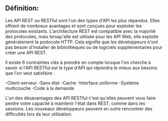 ## Définition:

Les API REST ou RESTful sont l'un des types d'API les plus répandus. 
Elles offrent de nombreux avantages et sont conçues pour exploiter 
les protocoles existants. L'architecture REST est compatible avec la majorité des protocoles,
mais lorsqu'elle est utilisée
pour les API Web, elle exploite généralement le protocole HTTP.
Cela signifie que les développeurs n'ont pas besoin d'installer de bibliothèques ou de logiciels supplémentaires pour créer une API REST.


Il existe 6 contraintes clés à prendre en compte lorsque l'on cherche à savoir si l'API RESTful est le type d'API qui répondra le mieux aux besoins que l'on veut satisfaire :

-Client-serveur 
-Sans état
-Cache
-Interface uniforme
-Système multicouche
-Code à la demande 

L'un des désavantages des API RESTful c'est qu'elles peuvent vous faire perdre votre capacité à maintenir l'état dans REST, comme dans les sessions. Les nouveaux développeurs peuvent en outre rencontrer des difficultés lors de leur utilisation.
